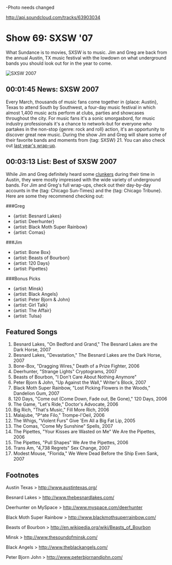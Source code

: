 

-Photo needs changed

http://api.soundcloud.com/tracks/63903034

# Show 69: SXSW '07
What Sundance is to movies, SXSW is to music. Jim and Greg are back from the annual Austin, TX music festival with the lowdown on what underground bands you should look out for in the year to come.

![SXSW 2007](http://static.soundopinions.org/images/sxsw07/1.jpg)

## 00:01:45 News: SXSW 2007
Every March, thousands of music fans come together in {place: Austin}, Texas to attend South by Southwest, a four-day music festival in which almost 1,400 music acts perform at clubs, parties and showcases throughout the city. For music fans it's a sonic smorgasbord, for music industry professionals it's a chance to network-but for everyone who partakes in the non-stop {genre: rock and roll} action, it's an opportunity to discover great new music. During the show Jim and Greg will share some of their favorite bands and moments from {tag: SXSW} 21. You can also check out [last year's wrap-up](show/18/).

## 00:03:13 List: Best of SXSW 2007
While Jim and Greg definitely heard some [clunkers](http://www.myspace.com/rachelintheattic) during their time in Austin, they were mostly impressed with the wide variety of underground bands. For Jim and Greg's full wrap-ups, check out their day-by-day accounts in the {tag: Chicago Sun-Times} and the {tag: Chicago Tribune}. Here are some they recommend checking out:

###Greg
- {artist: Besnard Lakes}
- {artist: Deerhunter}
- {artist: Black Moth Super Rainbow}
- {artist: Comas}

###Jim 
- {artist: Bone Box}
- {artist: Beasts of Bourbon}
- {artist: 120 Days}
- {artist: Pipettes}

###Bonus Picks
- {artist: Minsk}
- {artist: Black Angels}
- {artist: Peter Bjorn & John}
- {artist: Girl Talk}
- {artist: The Affair}
- {artist: Tulsa}

## Featured Songs
1. Besnard Lakes, "On Bedford and Grand," The Besnard Lakes are the Dark Horse, 2007
2. Besnard Lakes, "Devastation," The Besnard Lakes are the Dark Horse, 2007
3. Bone-Box, "Dragging Wires," Death of a Prize Fighter, 2006
4. Deerhunter, "Strange Lights" Cryptograms, 2007
5. Beasts of Bourbon, "I Don't Care About Nothing Anymore"
6. Peter Bjorn & John, "Up Against the Wall," Writer's Block, 2007
7. Black Moth Super Rainbow, "Lost Picking Flowers in the Woods," Dandelion Gum, 2007
8. 120 Days, "Come out (Come Down, Fade out, Be Gone)," 120 Days, 2006
9. The Game, "Let's Ride," Doctor's Advocate, 2006
10. Big Rich, "That's Music," Fill More Rich, 2006
11. Malajube, "P^ate Filo," Trompe-l'Oeil, 2006 
12. The Whigs, "Violent Furs" Give 'Em All a Big Fat Lip, 2005
13. The Comas, "Come My Sunshine" Spells, 2007
14. The Pipettes, "Your Kisses are Wasted on Me" We Are the Pipettes, 2006
15. The Pipettes, "Pull Shapes" We Are the Pipettes, 2006
16. Trans Am, "4,738 Regrets" Sex Change, 2007
17. Modest Mouse, "Florida," We Were Dead Before the Ship Even Sank, 2007

## Footnotes
Austin Texas > http://www.austintexas.org/

Besnard Lakes > http://www.thebesnardlakes.com/

Deerhunter on MySpace > http://www.myspace.com/deerhunter

Black Moth Super Rainbow > http://www.blackmothsuperrainbow.com/

Beasts of Bourbon > http://en.wikipedia.org/wiki/Beasts_of_Bourbon

Minsk > http://www.thesoundofminsk.com/

Black Angels > http://www.theblackangels.com/

Peter Bjorn  John > http://www.peterbjornandjohn.com/